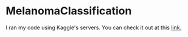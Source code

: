 # MelanomaClassification

I ran my code using Kaggle's servers. You can check it out at this <a href="https://www.kaggle.com/garrettwilliams90/code">link.</a>
